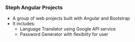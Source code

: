 ### Steph Angular Projects
- A group of web projects built with Angular and Bootstrap
- It includes:
  - Language Translator using Google API service
  - Password Generator with flexibilty for user
